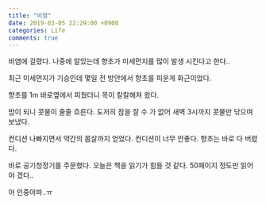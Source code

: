 ```yaml
---
title: "비염"
date: 2019-03-05 22:29:00 +0900
categories: Life
comments: true
---
```

 비염에 걸렸다. 나중에 알았는데 향초가 미세먼지를 많이 발생 시킨다고 한다..

최근 미세먼지가 기승인데 몇일 전 방안에서 향초를 피운게 화근이었다.

향초를 1m 바로옆에서 피웠더니 목이 칼칼해져 왔다. 

밤이 되니 콧물이 줄줄 흐른다. 도저히 잠을 잘 수 가 없어 새벽 3시까지 콧물만 닦으며 보냈다.

컨디션 나빠지면서 약간의 몸살까지 얻었다. 컨디션이 너무 안좋다. 향초는 바로 다 버렸다.

바로 공기청정기를 주문했다. 오늘은 책을 읽기가 힘들 것 같다. 50페이지 정도만 읽어야 겠다..

아 인중아파..ㅠ